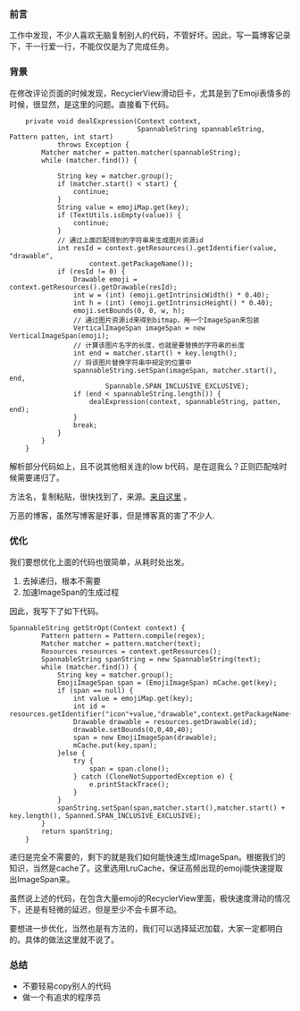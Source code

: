 ### 前言

工作中发现，不少人喜欢无脑复制别人的代码，不管好坏。因此，写一篇博客记录下，干一行爱一行，不能仅仅是为了完成任务。

### 背景

在修改评论页面的时候发现，RecyclerView滑动巨卡，尤其是到了Emoji表情多的时候，很显然，是这里的问题。直接看下代码。

```
    private void dealExpression(Context context,
                                SpannableString spannableString, Pattern patten, int start)
            throws Exception {
        Matcher matcher = patten.matcher(spannableString);
        while (matcher.find()) {

            String key = matcher.group();
            if (matcher.start() < start) {
                continue;
            }
            String value = emojiMap.get(key);
            if (TextUtils.isEmpty(value)) {
                continue;
            }
            // 通过上面匹配得到的字符串来生成图片资源id
            int resId = context.getResources().getIdentifier(value, "drawable",
                    context.getPackageName());
            if (resId != 0) {
                Drawable emoji = context.getResources().getDrawable(resId);
                int w = (int) (emoji.getIntrinsicWidth() * 0.40);
                int h = (int) (emoji.getIntrinsicHeight() * 0.40);
                emoji.setBounds(0, 0, w, h);
                // 通过图片资源id来得到bitmap，用一个ImageSpan来包装
                VerticalImageSpan imageSpan = new VerticalImageSpan(emoji);
                // 计算该图片名字的长度，也就是要替换的字符串的长度
                int end = matcher.start() + key.length();
                // 将该图片替换字符串中规定的位置中
                spannableString.setSpan(imageSpan, matcher.start(), end,
                        Spannable.SPAN_INCLUSIVE_EXCLUSIVE);
                if (end < spannableString.length()) {
                    dealExpression(context, spannableString, patten, end);
                }
                break;
            }
        }
    }

```

解析部分代码如上，且不说其他相关连的low b代码，是在逗我么？正则匹配啥时候需要递归了。

方法名，复制粘贴，很快找到了，来源。[来自这里](http://blog.csdn.net/caroline_wendy/article/details/68485011) 。

万恶的博客，虽然写博客是好事，但是博客真的害了不少人.

### 优化

我们要想优化上面的代码也很简单，从耗时处出发。

1. 去掉递归，根本不需要
2. 加速ImageSpan的生成过程

因此，我写下了如下代码。


```
SpannableString getStrOpt(Context context) {
        Pattern pattern = Pattern.compile(regex);
        Matcher matcher = pattern.matcher(text);
        Resources resources = context.getResources();
        SpannableString spanString = new SpannableString(text);
        while (matcher.find()) {
            String key = matcher.group();
            EmojiImageSpan span = (EmojiImageSpan) mCache.get(key);
            if (span == null) {
                int value = emojiMap.get(key);
                int id = resources.getIdentifier("icon"+value,"drawable",context.getPackageName());
                Drawable drawable = resources.getDrawable(id);
                drawable.setBounds(0,0,40,40);
                span = new EmojiImageSpan(drawable);
                mCache.put(key,span);
            }else {
                try {
                    span = span.clone();
                } catch (CloneNotSupportedException e) {
                    e.printStackTrace();
                }
            }
            spanString.setSpan(span,matcher.start(),matcher.start() + key.length(), Spanned.SPAN_INCLUSIVE_EXCLUSIVE);
        }
        return spanString;
    }
```

递归是完全不需要的，剩下的就是我们如何能快速生成ImageSpan。根据我们的知识，当然是cache了。这里选用LruCache，保证高频出现的emoji能快速提取出ImageSpan来。


虽然说上述的代码，在包含大量emoji的RecyclerView里面，极快速度滑动的情况下，还是有轻微的延迟，但是至少不会卡屏不动。

要想进一步优化，当然也是有方法的，我们可以选择延迟加载，大家一定都明白的。具体的做法这里就不说了。

### 总结

* 不要轻易copy别人的代码
* 做一个有追求的程序员